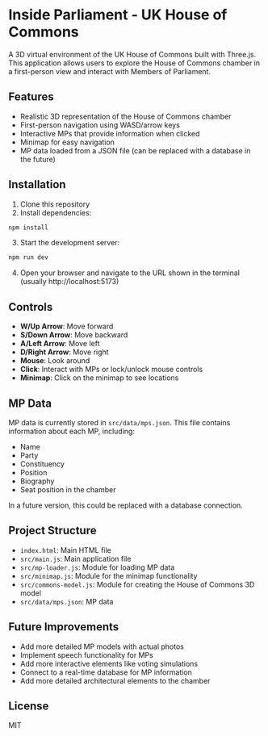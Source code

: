 # Inside Parliament - UK House of Commons

A 3D virtual environment of the UK House of Commons built with Three.js. This application allows users to explore the House of Commons chamber in a first-person view and interact with Members of Parliament.

## Features

- Realistic 3D representation of the House of Commons chamber
- First-person navigation using WASD/arrow keys
- Interactive MPs that provide information when clicked
- Minimap for easy navigation
- MP data loaded from a JSON file (can be replaced with a database in the future)

## Installation

1. Clone this repository
2. Install dependencies:

```bash
npm install
```

3. Start the development server:

```bash
npm run dev
```

4. Open your browser and navigate to the URL shown in the terminal (usually http://localhost:5173)

## Controls

- **W/Up Arrow**: Move forward
- **S/Down Arrow**: Move backward
- **A/Left Arrow**: Move left
- **D/Right Arrow**: Move right
- **Mouse**: Look around
- **Click**: Interact with MPs or lock/unlock mouse controls
- **Minimap**: Click on the minimap to see locations

## MP Data

MP data is currently stored in `src/data/mps.json`. This file contains information about each MP, including:

- Name
- Party
- Constituency
- Position
- Biography
- Seat position in the chamber

In a future version, this could be replaced with a database connection.

## Project Structure

- `index.html`: Main HTML file
- `src/main.js`: Main application file
- `src/mp-loader.js`: Module for loading MP data
- `src/minimap.js`: Module for the minimap functionality
- `src/commons-model.js`: Module for creating the House of Commons 3D model
- `src/data/mps.json`: MP data

## Future Improvements

- Add more detailed MP models with actual photos
- Implement speech functionality for MPs
- Add more interactive elements like voting simulations
- Connect to a real-time database for MP information
- Add more detailed architectural elements to the chamber

## License

MIT 